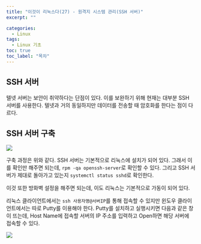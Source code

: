 ```yaml
---
title: "이것이 리눅스다(27) - 원격지 시스템 관리(SSH 서버)"
excerpt: ""

categories:
  - Linux
tags:
  - Linux 기초
toc: true
toc_label: "목차"
---
```


## SSH 서버

텔넷 서버는 보안이 취약하다는 단점이 있다. 이를 보완하기 위해 현재는 대부분 SSH 서버를 사용한다. 텔넷과 거의 동일하지만 데이터를 전송할 때 암호화를 한다는 점이 다르다. 

## SSH 서버 구축

<img src="https://drive.google.com/uc?export=view&id=1mOr2t1iPIVFVMcgcdYuHHTwTySWk6PhB">

구축 과정은 위와 같다. SSH 서버는 기본적으로 리눅스에 설치가 되어 있다. 그래서 이를 확인만 해주면 되는데, `rpm -qa openssh-server`로 확인할 수 있다. 그리고 SSH 서버가 제대로 돌아가고 있는지 `systemctl status sshd`로 확인한다. 

이것 또한 방화벽 설정을 해주면 되는데, 이도 리눅스는 기본적으로 가동이 되어 있다.

리눅스 클라이언트에서는 `ssh 사용자명@서버IP`를 통해 접속할 수 있지만 윈도우 클라이언트에서는 따로 Putty를 이용해야 한다. Putty를 설치하고 실행시키면 다음과 같은 창이 뜨는데, Host Name에 접속할 서버의 IP 주소를 입력하고 Open하면 해당 서버에 접속할 수 있다. 

<img src="https://drive.google.com/uc?export=view&id=1axqyO3ttvQg2MLgh160PxW6527ZIjfmP">